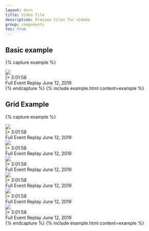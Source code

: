 ```yaml
---
layout: docs
title: Video Tile
description: Preview tiles for videos
group: components
toc: true
---
```


## Basic example

{% capture example %}
  <div class="video-tile w-50">
    <div class="video-thumbnail">
      <img class="video-thumbnail-image" src="https://d2779tscntxxsw.cloudfront.net/5e31f3e4eb17c.png" />
      <div class="video-thumbnail-duration">
        <span class="video-thumbnail-duration-icon">|></span>
        <time class="video-thumbnail-duration-time" datetime="PT3H01M58S">3:01:58</time>
      </div>
    </div>
    <span class="video-tile-title">Full Event Replay</span>
    <time class="video-tile-date" datetime="PT3H01M58S">June 12, 2019</time>
  </div>
{% endcapture %}
{% include example.html content=example %}


## Grid Example
{% capture example %}
<div class="row">

  <div class="video-tile col-4">
    <div class="video-thumbnail">
      <img class="video-thumbnail-image" src="https://d2779tscntxxsw.cloudfront.net/5e31f3e4eb17c.png" />
      <div class="video-thumbnail-duration">
        <span class="video-thumbnail-duration-icon">|></span>
        <time class="video-thumbnail-duration-time" datetime="PT3H01M58S">3:01:58</time>
      </div>
    </div>
    <span class="video-tile-title">Full Event Replay</span>
    <time class="video-tile-date" datetime="PT3H01M58S">June 12, 2019</time>
  </div>

  <div class="video-tile col-4">
    <div class="video-thumbnail">
      <img class="video-thumbnail-image" src="https://d2779tscntxxsw.cloudfront.net/5e31f3e4eb17c.png" />
      <div class="video-thumbnail-duration">
        <span class="video-thumbnail-duration-icon">|></span>
        <time class="video-thumbnail-duration-time" datetime="PT3H01M58S">3:01:58</time>
      </div>
    </div>
    <span class="video-tile-title">Full Event Replay</span>
    <time class="video-tile-date" datetime="PT3H01M58S">June 12, 2019</time>
  </div>

  <div class="video-tile col-4">
    <div class="video-thumbnail">
      <img class="video-thumbnail-image" src="https://d2779tscntxxsw.cloudfront.net/5e31f3e4eb17c.png" />
      <div class="video-thumbnail-duration">
        <span class="video-thumbnail-duration-icon">|></span>
        <time class="video-thumbnail-duration-time" datetime="PT3H01M58S">3:01:58</time>
      </div>
    </div>
    <span class="video-tile-title">Full Event Replay</span>
    <time class="video-tile-date" datetime="PT3H01M58S">June 12, 2019</time>
  </div>

  <div class="video-tile col-4">
    <div class="video-thumbnail">
      <img class="video-thumbnail-image" src="https://d2779tscntxxsw.cloudfront.net/5e31f3e4eb17c.png" />
      <div class="video-thumbnail-duration">
        <span class="video-thumbnail-duration-icon">|></span>
        <time class="video-thumbnail-duration-time" datetime="PT3H01M58S">3:01:58</time>
      </div>
    </div>
    <span class="video-tile-title">Full Event Replay</span>
    <time class="video-tile-date" datetime="PT3H01M58S">June 12, 2019</time>
  </div>

  <div class="video-tile col-4">
    <div class="video-thumbnail">
      <img class="video-thumbnail-image" src="https://d2779tscntxxsw.cloudfront.net/5e31f3e4eb17c.png" />
      <div class="video-thumbnail-duration">
        <span class="video-thumbnail-duration-icon">|></span>
        <time class="video-thumbnail-duration-time" datetime="PT3H01M58S">3:01:58</time>
      </div>
    </div>
    <span class="video-tile-title">Full Event Replay</span>
    <time class="video-tile-date" datetime="PT3H01M58S">June 12, 2019</time>
  </div>

  <div class="video-tile col-4">
    <div class="video-thumbnail">
      <img class="video-thumbnail-image" src="https://d2779tscntxxsw.cloudfront.net/5e31f3e4eb17c.png" />
      <div class="video-thumbnail-duration">
        <span class="video-thumbnail-duration-icon">|></span>
        <time class="video-thumbnail-duration-time" datetime="PT3H01M58S">3:01:58</time>
      </div>
    </div>
    <span class="video-tile-title">Full Event Replay</span>
    <time class="video-tile-date" datetime="PT3H01M58S">June 12, 2019</time>
  </div>
</div>
{% endcapture %}
{% include example.html content=example %}
